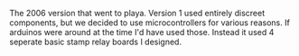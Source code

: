 The 2006 version that went to playa. Version 1 used entirely discreet components, but we decided to use microcontrollers
for various reasons. If arduinos were around at the time I'd have used those. Instead it used 4 seperate basic stamp 
relay boards I designed. 
